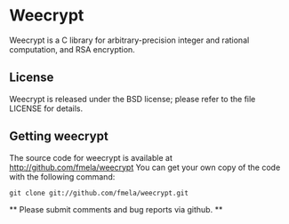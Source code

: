 # Weecrypt

Weecrypt is a C library for arbitrary-precision integer and rational
computation, and RSA encryption.

## License

Weecrypt is released under the BSD license; please refer to the file LICENSE for
details.

## Getting weecrypt

The source code for weecrypt is available at http://github.com/fmela/weecrypt
You can get your own copy of the code with the following command:

	git clone git://github.com/fmela/weecrypt.git

** Please submit comments and bug reports via github. **
